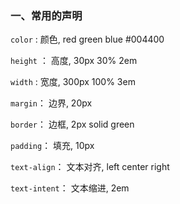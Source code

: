 ### 一、常用的声明 

`color` : 颜色,    red green blue  #004400 

`height` ： 高度,    30px  30%    2em

`width` : 宽度,    300px 100% 3em

`margin`： 边界,   20px 

`border`： 边框,  2px solid green

`padding`： 填充,  10px

`text-align`： 文本对齐, left center right 

`text-intent`： 文本缩进, 2em

